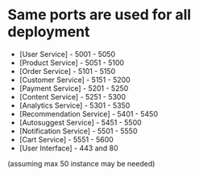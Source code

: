 # Same ports are used for all deployment

* [User Service] - 5001 - 5050
* [Product Service] - 5051 - 5100
* [Order Service] - 5101 - 5150
* [Customer Service] - 5151 - 5200
* [Payment Service] - 5201 - 5250
* [Content Service] - 5251 - 5300
* [Analytics Service] - 5301 - 5350
* [Recommendation Service] - 5401 - 5450
* [Autosuggest Service] - 5451 - 5500
* [Notification Service] - 5501 - 5550
* [Cart Service] - 5551 - 5600
* [User Interface] - 443 and 80

(assuming max 50 instance may be needed)